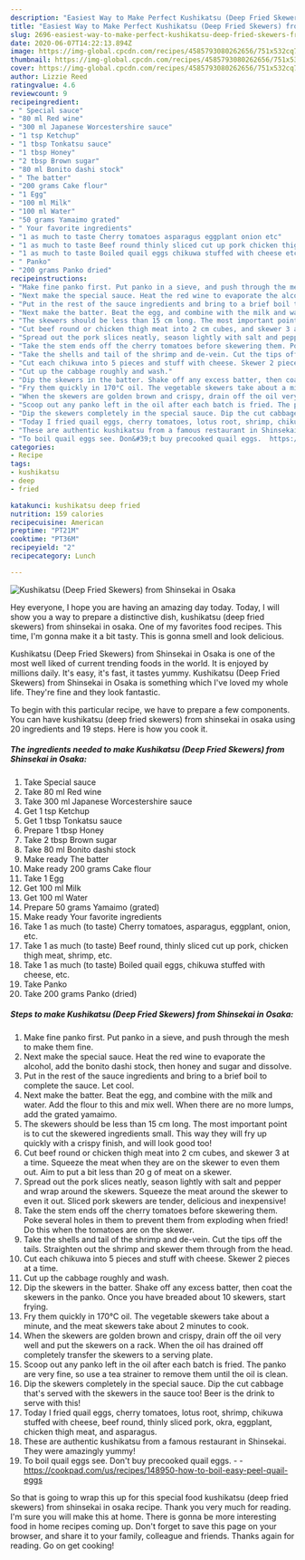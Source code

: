 ```yaml
---
description: "Easiest Way to Make Perfect Kushikatsu (Deep Fried Skewers) from Shinsekai in Osaka"
title: "Easiest Way to Make Perfect Kushikatsu (Deep Fried Skewers) from Shinsekai in Osaka"
slug: 2696-easiest-way-to-make-perfect-kushikatsu-deep-fried-skewers-from-shinsekai-in-osaka
date: 2020-06-07T14:22:13.894Z
image: https://img-global.cpcdn.com/recipes/4585793080262656/751x532cq70/kushikatsu-deep-fried-skewers-from-shinsekai-in-osaka-recipe-main-photo.jpg
thumbnail: https://img-global.cpcdn.com/recipes/4585793080262656/751x532cq70/kushikatsu-deep-fried-skewers-from-shinsekai-in-osaka-recipe-main-photo.jpg
cover: https://img-global.cpcdn.com/recipes/4585793080262656/751x532cq70/kushikatsu-deep-fried-skewers-from-shinsekai-in-osaka-recipe-main-photo.jpg
author: Lizzie Reed
ratingvalue: 4.6
reviewcount: 9
recipeingredient:
- " Special sauce"
- "80 ml Red wine"
- "300 ml Japanese Worcestershire sauce"
- "1 tsp Ketchup"
- "1 tbsp Tonkatsu sauce"
- "1 tbsp Honey"
- "2 tbsp Brown sugar"
- "80 ml Bonito dashi stock"
- " The batter"
- "200 grams Cake flour"
- "1 Egg"
- "100 ml Milk"
- "100 ml Water"
- "50 grams Yamaimo grated"
- " Your favorite ingredients"
- "1 as much to taste Cherry tomatoes asparagus eggplant onion etc"
- "1 as much to taste Beef round thinly sliced cut up pork chicken thigh meat shrimp etc"
- "1 as much to taste Boiled quail eggs chikuwa stuffed with cheese etc"
- " Panko"
- "200 grams Panko dried"
recipeinstructions:
- "Make fine panko first. Put panko in a sieve, and push through the mesh to make them fine."
- "Next make the special sauce. Heat the red wine to evaporate the alcohol, add the bonito dashi stock, then honey and sugar and dissolve."
- "Put in the rest of the sauce ingredients and bring to a brief boil to complete the sauce. Let cool."
- "Next make the batter. Beat the egg, and combine with the milk and water. Add the flour to this and mix well. When there are no more lumps, add the grated yamaimo."
- "The skewers should be less than 15 cm long. The most important point is to cut the  skewered ingredients small. This way they will fry up quickly with a crispy finish, and will look good too!"
- "Cut beef round or chicken thigh meat into 2 cm cubes, and skewer 3 at a time. Squeeze the meat when they are on the skewer to even them out. Aim to put a bit less than 20 g of meat on a skewer."
- "Spread out the pork slices neatly, season lightly with salt and pepper and wrap around the skewers. Squeeze the meat around the skewer to even it out. Sliced pork skewers are tender, delicious and inexpensive!"
- "Take the stem ends off the cherry tomatoes before skewering them. Poke several holes in them to prevent them from exploding when fried! Do this when the tomatoes are on the skewer."
- "Take the shells and tail of the shrimp and de-vein. Cut the tips off the tails. Straighten out the shrimp and skewer them through from the head."
- "Cut each chikuwa into 5 pieces and stuff with cheese. Skewer 2 pieces at a time."
- "Cut up the cabbage roughly and wash."
- "Dip the skewers in the batter. Shake off any excess batter, then coat the skewers in the panko. Once you have breaded about 10 skewers, start frying."
- "Fry them quickly in 170°C oil. The vegetable skewers take about a minute, and the meat skewers take about 2 minutes to cook."
- "When the skewers are golden brown and crispy, drain off the oil very well and put the skewers on a rack. When the oil has drained off completely transfer the skewers to a serving plate."
- "Scoop out any panko left in the oil after each batch is fried. The panko are very fine, so use a tea strainer to remove them until the oil is clean."
- "Dip the skewers completely in the special sauce. Dip the cut cabbage that&#39;s served with the skewers in the sauce too! Beer is the drink to serve with this!"
- "Today I fried quail eggs, cherry tomatoes, lotus root, shrimp, chikuwa stuffed with cheese, beef round, thinly sliced pork, okra, eggplant, chicken thigh meat, and asparagus."
- "These are authentic kushikatsu from a famous restaurant in Shinsekai. They were amazingly yummy!"
- "To boil quail eggs see. Don&#39;t buy precooked quail eggs.  https://cookpad.com/us/recipes/148950-how-to-boil-easy-peel-quail-eggs"
categories:
- Recipe
tags:
- kushikatsu
- deep
- fried

katakunci: kushikatsu deep fried 
nutrition: 159 calories
recipecuisine: American
preptime: "PT21M"
cooktime: "PT36M"
recipeyield: "2"
recipecategory: Lunch

---
```



![Kushikatsu (Deep Fried Skewers) from Shinsekai in Osaka](https://img-global.cpcdn.com/recipes/4585793080262656/751x532cq70/kushikatsu-deep-fried-skewers-from-shinsekai-in-osaka-recipe-main-photo.jpg)

Hey everyone, I hope you are having an amazing day today. Today, I will show you a way to prepare a distinctive dish, kushikatsu (deep fried skewers) from shinsekai in osaka. One of my favorites food recipes. This time, I'm gonna make it a bit tasty. This is gonna smell and look delicious.

Kushikatsu (Deep Fried Skewers) from Shinsekai in Osaka is one of the most well liked of current trending foods in the world. It is enjoyed by millions daily. It's easy, it's fast, it tastes yummy. Kushikatsu (Deep Fried Skewers) from Shinsekai in Osaka is something which I've loved my whole life. They're fine and they look fantastic.




To begin with this particular recipe, we have to prepare a few components. You can have kushikatsu (deep fried skewers) from shinsekai in osaka using 20 ingredients and 19 steps. Here is how you cook it.

<!--inarticleads1-->

##### The ingredients needed to make Kushikatsu (Deep Fried Skewers) from Shinsekai in Osaka:

1. Take  Special sauce
1. Take 80 ml Red wine
1. Take 300 ml Japanese Worcestershire sauce
1. Get 1 tsp Ketchup
1. Get 1 tbsp Tonkatsu sauce
1. Prepare 1 tbsp Honey
1. Take 2 tbsp Brown sugar
1. Take 80 ml Bonito dashi stock
1. Make ready  The batter
1. Make ready 200 grams Cake flour
1. Take 1 Egg
1. Get 100 ml Milk
1. Get 100 ml Water
1. Prepare 50 grams Yamaimo (grated)
1. Make ready  Your favorite ingredients
1. Take 1 as much (to taste) Cherry tomatoes, asparagus, eggplant, onion, etc.
1. Take 1 as much (to taste) Beef round, thinly sliced cut up pork, chicken thigh meat, shrimp, etc.
1. Take 1 as much (to taste) Boiled quail eggs, chikuwa stuffed with cheese, etc.
1. Take  Panko
1. Take 200 grams Panko (dried)




<!--inarticleads2-->

##### Steps to make Kushikatsu (Deep Fried Skewers) from Shinsekai in Osaka:

1. Make fine panko first. Put panko in a sieve, and push through the mesh to make them fine.
1. Next make the special sauce. Heat the red wine to evaporate the alcohol, add the bonito dashi stock, then honey and sugar and dissolve.
1. Put in the rest of the sauce ingredients and bring to a brief boil to complete the sauce. Let cool.
1. Next make the batter. Beat the egg, and combine with the milk and water. Add the flour to this and mix well. When there are no more lumps, add the grated yamaimo.
1. The skewers should be less than 15 cm long. The most important point is to cut the  skewered ingredients small. This way they will fry up quickly with a crispy finish, and will look good too!
1. Cut beef round or chicken thigh meat into 2 cm cubes, and skewer 3 at a time. Squeeze the meat when they are on the skewer to even them out. Aim to put a bit less than 20 g of meat on a skewer.
1. Spread out the pork slices neatly, season lightly with salt and pepper and wrap around the skewers. Squeeze the meat around the skewer to even it out. Sliced pork skewers are tender, delicious and inexpensive!
1. Take the stem ends off the cherry tomatoes before skewering them. Poke several holes in them to prevent them from exploding when fried! Do this when the tomatoes are on the skewer.
1. Take the shells and tail of the shrimp and de-vein. Cut the tips off the tails. Straighten out the shrimp and skewer them through from the head.
1. Cut each chikuwa into 5 pieces and stuff with cheese. Skewer 2 pieces at a time.
1. Cut up the cabbage roughly and wash.
1. Dip the skewers in the batter. Shake off any excess batter, then coat the skewers in the panko. Once you have breaded about 10 skewers, start frying.
1. Fry them quickly in 170°C oil. The vegetable skewers take about a minute, and the meat skewers take about 2 minutes to cook.
1. When the skewers are golden brown and crispy, drain off the oil very well and put the skewers on a rack. When the oil has drained off completely transfer the skewers to a serving plate.
1. Scoop out any panko left in the oil after each batch is fried. The panko are very fine, so use a tea strainer to remove them until the oil is clean.
1. Dip the skewers completely in the special sauce. Dip the cut cabbage that&#39;s served with the skewers in the sauce too! Beer is the drink to serve with this!
1. Today I fried quail eggs, cherry tomatoes, lotus root, shrimp, chikuwa stuffed with cheese, beef round, thinly sliced pork, okra, eggplant, chicken thigh meat, and asparagus.
1. These are authentic kushikatsu from a famous restaurant in Shinsekai. They were amazingly yummy!
1. To boil quail eggs see. Don&#39;t buy precooked quail eggs. -  - https://cookpad.com/us/recipes/148950-how-to-boil-easy-peel-quail-eggs




So that is going to wrap this up for this special food kushikatsu (deep fried skewers) from shinsekai in osaka recipe. Thank you very much for reading. I'm sure you will make this at home. There is gonna be more interesting food in home recipes coming up. Don't forget to save this page on your browser, and share it to your family, colleague and friends. Thanks again for reading. Go on get cooking!
